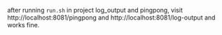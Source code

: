 after running `run.sh` in project log_output and pingpong,
visit http://localhost:8081/pingpong and http://localhost:8081/log-output and works fine.